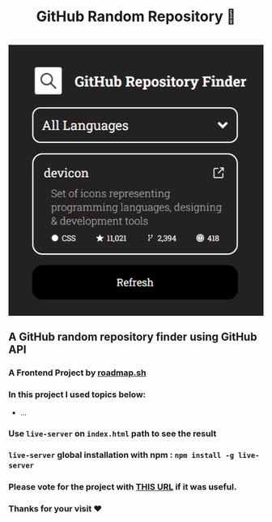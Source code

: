 <h1 align="center"> GitHub Random Repository 🎲<h1>
<p align="center">
<img align="center" width="720px" src="./img/banner.png" alt="Banner Image">
</p>

## A GitHub random repository finder using GitHub API

### A Frontend Project by [roadmap.sh](https://roadmap.sh/frontend/projects)

### In this project I used topics below:

-   ...

### Use `live-server` on `index.html` path to see the result

### `live-server` global installation with npm : `npm install -g live-server`

### Please vote for the project with [THIS URL]() if it was useful.

### Thanks for your visit ❤️
